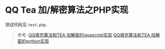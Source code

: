 QQ Tea 加/解密算法之PHP实现
======

测试代码见 `test.php`.


> 参考:
[QQ填充算法和TEA 加解密的javascript实现](https://github.com/xqin/qqtea)
[QQ填充算法和TEA 加解密的python实现](http://bbs.chinaunix.net/thread-583468-1-1.html)
